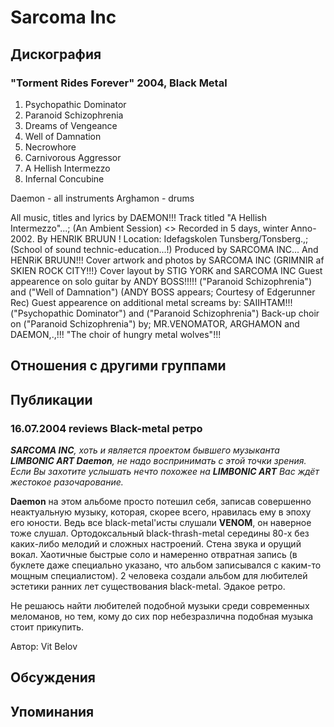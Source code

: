 # Sarcoma Inc



## Дискография

### "Torment Rides Forever" 2004, Black Metal

01. Psychopathic Dominator
02. Paranoid Schizophrenia
03. Dreams of Vengeance
04. Well of Damnation
05. Necrowhore
06. Carnivorous Aggressor
07. A Hellish Intermezzo
08. Infernal Concubine

Daemon - all instruments
Arghamon - drums

All music, titles and lyrics by DAEMON!!!
Track titled "A Hellish Intermezzo"...;
(An Ambient Session) <>
Recorded in 5 days, winter Anno-2002. By HENRIK
BRUUN !
Location: Idefagskolen Tunsberg/Tonsberg.,;
(School of sound technic-education...!)
Produced by SARCOMA INC... And HENRiK BRUUN!!!
Cover artwork and photos by SARCOMA INC (GRIMNIR
af SKIEN ROCK CITY!!!}
Cover layout by STIG YORK and SARCOMA INC
Guest appearence on solo guitar by ANDY BOSS!!!!!
("Paranoid Schizophrenia") and ("Well of
Damnation") (ANDY BOSS appears; Courtesy of
Edgerunner Rec)
Guest appearence on additional metal screams by:
SAIIHTAM!!! ("Psychopathic Dominator") and
("Paranoid Schizophrenia")
Back-up choir on ("Paranoid Schizophrenia") by;
MR.VENOMATOR, ARGHAMON and DAEMON,.,!!! "The choir
of hungry metal wolves"!!!


## Отношения с другими группами


## Публикации

### 16.07.2004 reviews Black-metal ретро

<P><I><B>SARCOMA INC</B>, хоть и является проектом бывшего музыканта <B>LIMBONIC ART Daemon</B>, не надо воспринимать с этой точки зрения. Если Вы захотите услышать нечто похожее на <B>LIMBONIC ART</B> Вас ждёт жестокое разочарование.</I></P>
<P><B>Daemon</B> на этом альбоме просто потешил себя, записав совершенно неактуальную музыку, которая, скорее всего, нравилась ему в эпоху его юности. Ведь все black-metal'исты слушали <B>VENOM</B>, он наверное тоже слушал. Ортодоксальный black-thrash-metal середины 80-х без каких-либо мелодий и сложных настроений. Стена звука и орущий вокал. Хаотичные быстрые соло и намеренно отвратная запись (в буклете даже специально указано, что альбом записывался с каким-то мощным специалистом). 2 человека создали альбом для любителей эстетики ранних лет существования black-metal. Эдакое ретро.</P>
<P>Не решаюсь найти любителей подобной музыки среди современных меломанов, но тем, кому до сих пор небезразлична подобная музыка стоит прикупить.</P>
Автор: Vit Belov


## Обсуждения


## Упоминания

